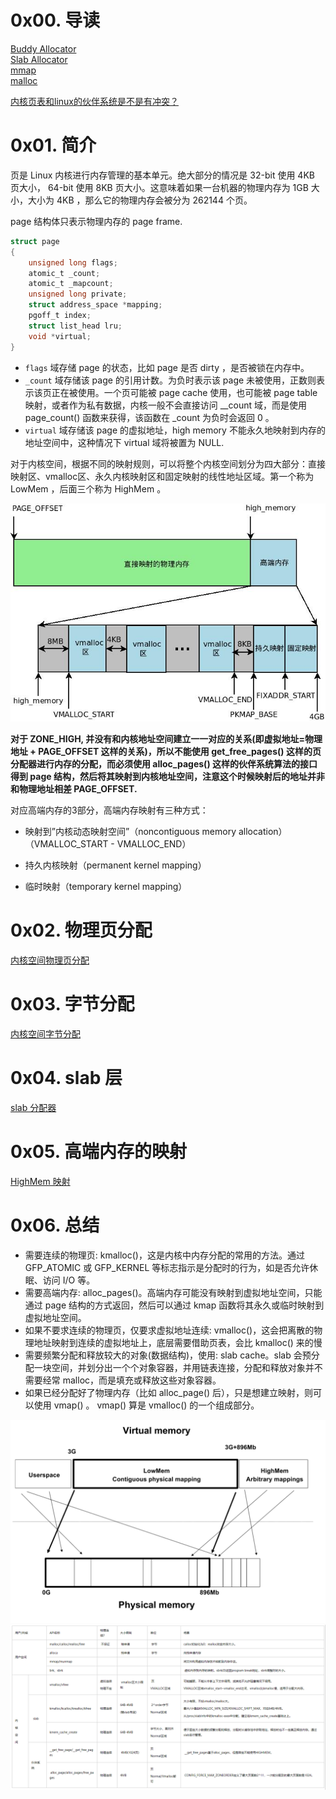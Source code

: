 # 0x00. 导读

[Buddy Allocator](./alloc_memory01.md)  
[Slab Allocator](./alloc_memory02.md)  
[mmap](./alloc_memory03.md)  
[malloc](./alloc_memory04.md)  

[内核页表和linux的伙伴系统是不是有冲突？](https://www.zhihu.com/question/52711172/answer/273826964)

# 0x01. 简介

页是 Linux 内核进行内存管理的基本单元。绝大部分的情况是 32-bit 使用 4KB 页大小， 64-bit 使用 8KB 页大小。这意味着如果一台机器的物理内存为 1GB 大小，大小为 4KB ，那么它的物理内存会被分为 262144 个页。

page 结构体只表示物理内存的 page frame.

```c
struct page
{
    unsigned long flags;
    atomic_t _count;
    atomic_t _mapcount;
    unsigned long private;
    struct address_space *mapping;
    pgoff_t index;
    struct list_head lru;
    void *virtual;
}
```

- `flags` 域存储 page 的状态，比如 page 是否 dirty ，是否被锁在内存中。
- `_count` 域存储该 page 的引用计数。为负时表示该 page 未被使用，正数则表示该页正在被使用。一个页可能被 page cache 使用，也可能被 page table 映射，或者作为私有数据，内核一般不会直接访问 __count 域，而是使用 page_count() 函数来获得，该函数在 _count 为负时会返回 0 。
- `virtual` 域存储该 page 的虚拟地址，high memory 不能永久地映射到内存的地址空间中，这种情况下 virtual 域将被置为 NULL.

对于内核空间，根据不同的映射规则，可以将整个内核空间划分为四大部分：直接映射区、vmalloc区、永久内核映射区和固定映射的线性地址区域。第一个称为 LowMem ，后面三个称为 HighMem 。

![Alt text](../../pic/linux/memory/high_mem.png)

**对于 ZONE_HIGH, 并没有和内核地址空间建立一一对应的关系(即虚拟地址=物理地址 + PAGE_OFFSET 这样的关系)，所以不能使用 get_free_pages() 这样的页分配器进行内存的分配，而必须使用 alloc_pages() 这样的伙伴系统算法的接口得到 page 结构，然后将其映射到内核地址空间，注意这个时候映射后的地址并非和物理地址相差 PAGE_OFFSET.**

对应高端内存的3部分，高端内存映射有三种方式：
- 映射到”内核动态映射空间”（noncontiguous memory allocation）（VMALLOC_START - VMALLOC_END）

- 持久内核映射（permanent kernel mapping）  

- 临时映射（temporary kernel mapping） 

# 0x02. 物理页分配

[内核空间物理页分配](./alloc_memory05.md)

# 0x03. 字节分配

[内核空间字节分配](./alloc_memory06.md)

# 0x04. slab 层

[slab 分配器](./alloc_memory02.md)

# 0x05. 高端内存的映射

[HighMem 映射](./alloc_memory07.md)


# 0x06. 总结

- 需要连续的物理页: kmalloc()，这是内核中内存分配的常用的方法。通过 GFP_ATOMIC 或 GFP_KERNEL 等标志指示是分配时的行为，如是否允许休眠、访问 I/O 等。
- 需要高端内存: alloc_pages()。高端内存可能没有映射到虚拟地址空间，只能通过 page 结构的方式返回，然后可以通过 kmap 函数将其永久或临时映射到虚拟地址空间。
- 如果不要求连续的物理页，仅要求虚拟地址连续: vmalloc()，这会把离散的物理地址映射到连续的虚拟地址上，底层需要借助页表，会比 kmalloc() 来的慢
- 需要频繁分配和释放较大的对象(数据结构)，使用: slab cache。slab 会预分配一块空间，并划分出一个个对象容器，并用链表连接，分配和释放对象并不需要经常 malloc，而是填充或释放这些对象容器。
- 如果已经分配好了物理内存（比如 alloc_page() 后），只是想建立映射，则可以使用 vmap() 。 vmap() 算是 vmalloc() 的一个组成部分。

![1](../../pic/linux/memory/kernel-virtmem-map.png)
![1](../../pic/linux/memory/linux_memory_alloc.png)